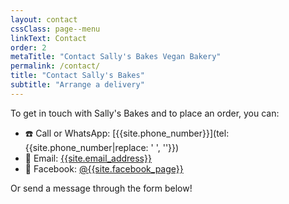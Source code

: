 ```yaml
---
layout: contact
cssClass: page--menu
linkText: Contact
order: 2
metaTitle: "Contact Sally's Bakes Vegan Bakery"
permalink: /contact/
title: "Contact Sally's Bakes"
subtitle: "Arrange a delivery"
---
```


To get in touch with Sally's Bakes and to place an order, you can:

- ☎️ Call or WhatsApp: [{{site.phone_number}}](tel:{{site.phone_number|replace: ' ', ''}})
- 📨 Email: [{{site.email_address}}](mailto:{{site.email_address}})
- 💙 Facebook: [@{{site.facebook_page}}](https://www.facebook.com/{{site.facebook_page}})

Or send a message through the form below!
